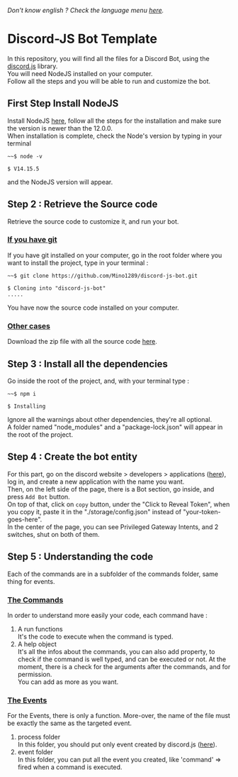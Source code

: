 *Don't know english ? Check the language menu <a href="./docs/Language.md">here</a>.*  
# Discord-JS Bot Template
In this repository, you will find all the files for a Discord Bot, using the <a href="https://discord.js.org/">discord.js</a> library.  
You will need NodeJS installed on your computer.  
Follow all the steps and you will be able to run and customize the bot.

## First Step Install NodeJS
Install NodeJS <a href="https://nodejs.org/en/">here</a>, follow all the steps for the installation and make sure the version is newer than the 12.0.0.  
When installation is complete, check the Node's version by typing in your terminal 
```
~~$ node -v

$ V14.15.5
```
and the NodeJS version will appear.

## Step 2 : Retrieve the Source code
Retrieve the source code to customize it, and run your bot.
### <u>**If you have git**</u>
If you have git installed on your computer, go in the root folder where you want to install the project, type in your terminal :  
```
~~$ git clone https://github.com/Mino1289/discord-js-bot.git

$ Cloning into "discord-js-bot"
.....
```
You have now the source code installed on your computer.  
### <u>**Other cases**</u>  
Download the zip file with all the source code <a href="https://github.com/Mino1289/discord-js-bot/archive/refs/heads/main.zip">here</a>.  

## Step 3 : Install all the dependencies
Go inside the root of the project, and, with your terminal type :  
```
~~$ npm i

$ Installing
```
Ignore all the warnings about other dependencies, they're all optional.  
A folder named "node_modules" and a "package-lock.json" will appear in the root of the project.  

## Step 4 : Create the bot entity 
For this part, go on the discord website > developers > applications (<a href="https://discord.com/developers/applications">here</a>), log in, and create a new application with the name you want.  
Then, on the left side of the page, there is a Bot section, go inside, and press `Add Bot` button.  
On top of that, click on `copy` button, under the "Click to Reveal Token", when you copy it, paste it in the "./storage/config.json" instead of "your-token-goes-here".  
In the center of the page, you can see Privileged Gateway Intents, and 2 switches, shut on both of them.

## Step 5 : Understanding the code
Each of the commands are in a subfolder of the commands folder, same thing for events.  
### <u>**The Commands**</u>
In order to understand more easily your code, each command have :  
1. A run functions  
    It's the code to execute when the command is typed.
2. A help object  
    It's all the infos about the commands, you can also add property, to check if the command is well typed, and can be executed or not. At the moment, there is a check for the arguments after the commands, and for permission.  
    You can add as more as you want.  
    
### <u>**The Events**</u>  
For the Events, there is only a function. More-over, the name of the file must be exactly the same as the targeted event.
1. process folder  
    In this folder, you should put only event created by discord.js (<a href="https://discord.js.org/#/docs/main/stable/class/Client">here</a>).
2. event folder  
    In this folder, you can put all the event you created, like 'command' => fired when a command is executed.
